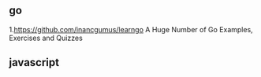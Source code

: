 ## go ##
1.https://github.com/inancgumus/learngo A Huge Number of Go Examples, Exercises and Quizzes

## javascript ##

